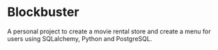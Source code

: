# Blockbuster
A personal project to create a movie rental store and create a menu for users using SQLalchemy, Python and PostgreSQL.
